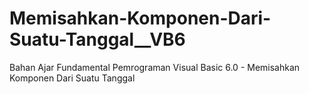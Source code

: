 # Memisahkan-Komponen-Dari-Suatu-Tanggal__VB6
Bahan Ajar Fundamental Pemrograman Visual Basic 6.0 - Memisahkan Komponen Dari Suatu Tanggal
